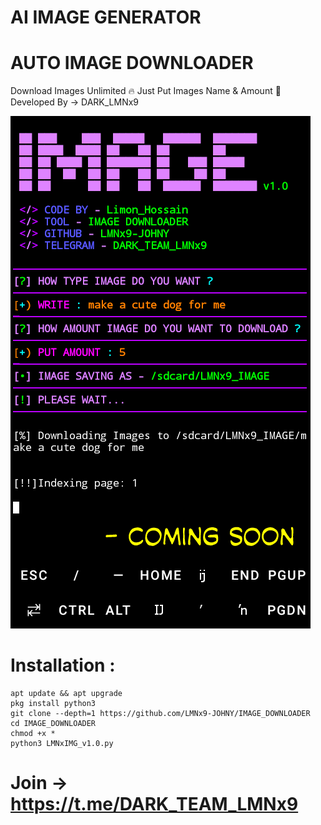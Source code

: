 # AI IMAGE GENERATOR

# AUTO IMAGE DOWNLOADER
Download Images Unlimited 🔥 Just Put Images Name &amp; Amount 💎 Developed By -> DARK_LMNx9

![](https://github.com/LMNx9-JOHNY/IMAGE_DOWNLOADER/blob/main/Screenshot_2024-05-03-17-00-48-picsay.png)

# Installation :
    apt update && apt upgrade
    pkg install python3
    git clone --depth=1 https://github.com/LMNx9-JOHNY/IMAGE_DOWNLOADER
    cd IMAGE_DOWNLOADER
    chmod +x *
    python3 LMNxIMG_v1.0.py


# Join -> https://t.me/DARK_TEAM_LMNx9
